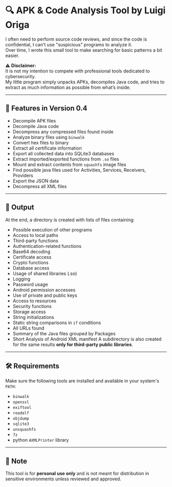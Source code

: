 # 🔍 APK & Code Analysis Tool by Luigi Origa

I often need to perform source code reviews, and since the code is confidential, I can't use "suspicious" programs to analyze it.  
Over time, I wrote this small tool to make searching for basic patterns a bit easier.

⚠️ **Disclaimer:**  
It is not my intention to compete with professional tools dedicated to cybersecurity.  
My little program simply unpacks APKs, decompiles Java code, and tries to extract as much information as possible from what’s inside.

---

## 🔧 Features in Version 0.4

- Decompile APK files  
- Decompile Java code  
- Decompress any compressed files found inside  
- Analyze binary files using `binwalk`  
- Convert hex files to binary  
- Extract all certificate information  
- Export all collected data into SQLite3 databases  
- Extract imported/exported functions from `.so` files  
- Mount and extract contents from `squashfs` image files
- Find possible java files used for Activities, Services, Receivers, Providers
- Export the JSON data
- Decompress all XML files

---

## 📁 Output

At the end, a directory is created with lists of files containing:

- Possible execution of other programs  
- Access to local paths  
- Third-party functions  
- Authentication-related functions  
- Base64 decoding  
- Certificate access  
- Crypto functions  
- Database access  
- Usage of shared libraries (.so)  
- Logging  
- Password usage  
- Android permission accesses  
- Use of private and public keys  
- Access to resources  
- Security functions  
- Storage access  
- String initializations  
- Static string comparisons in `if` conditions  
- All URLs found
- Summary of the Java files grouped by Packages
- Short Analysis of Android XML manifest
A subdirectory is also created for the same results **only for third-party public libraries**.

---

## 🛠 Requirements

Make sure the following tools are installed and available in your system's `PATH`:

- `binwalk`  
- `openssl`  
- `exiftool`  
- `readelf`  
- `objdump`  
- `sqlite3`  
- `unsquashfs`  
- `7z`
- python `AXMLPrinter` library

---

## 📌 Note

This tool is for **personal use only** and is not meant for distribution in sensitive environments unless reviewed and approved.
